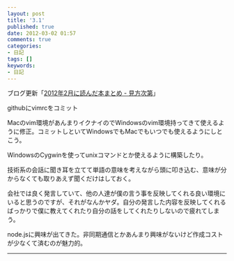 ```yaml
---
layout: post
title: '3.1'
published: true
date: 2012-03-02 01:57
comments: true
categories:
- 日記
tags: []
keywords:
- 日記
---
```

ブログ更新「[2012年2月に読んだ本まとめ - 見方次第](http://soramugi.hateblo.jp/entry/2012/03/01/113457 "2012年2月に読んだ本まとめ - 見方次第")」

githubにvimrcをコミット

Macのvim環境があんまりイクナイのでWindowsのvim環境持ってきて使えるように修正。コミットしといてWindowsでもMacでもいつでも使えるようにしとこう。

WindowsのCygwinを使ってunixコマンドとか使えるように構築したり。

技術系の会話に聞き耳を立てて単語の意味を考えながら頭に叩き込む、意味が分からなくても取りあえず聞くだけはしておく。

会社では良く発言していて、他の人達が僕の言う事を反映してくれる良い環境にいると思うのですが、それがなんかヤダ。自分の発言した内容を反映してくれるばっかりで僕に教えてくれたり自分の話をしてくれたりしないので疲れてしまう。

node.jsに興味が出てきた。非同期通信とかあんまり興味がないけど作成コストが少なくて済むのが魅力的。

---

